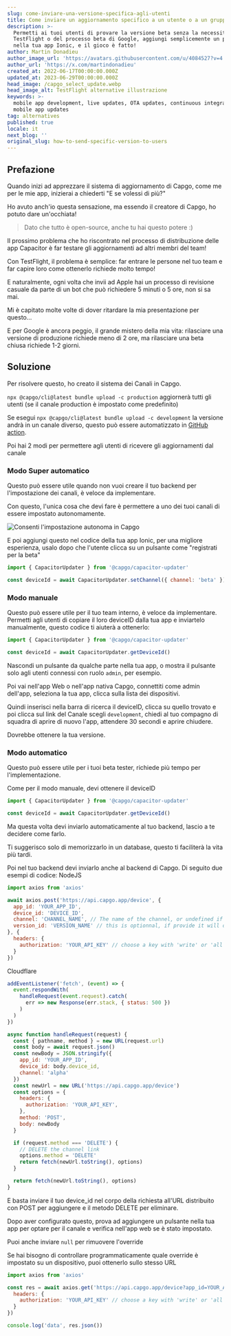 ```yaml
---
slug: come-inviare-una-versione-specifica-agli-utenti
title: Come inviare un aggiornamento specifico a un utente o a un gruppo
description: >-
  Permetti ai tuoi utenti di provare la versione beta senza la necessità di
  TestFlight o del processo beta di Google, aggiungi semplicemente un pulsante
  nella tua app Ionic, e il gioco è fatto!
author: Martin Donadieu
author_image_url: 'https://avatars.githubusercontent.com/u/4084527?v=4'
author_url: 'https://x.com/martindonadieu'
created_at: 2022-06-17T00:00:00.000Z
updated_at: 2023-06-29T00:00:00.000Z
head_image: /capgo_select_update.webp
head_image_alt: TestFlight alternative illustrazione
keywords: >-
  mobile app development, live updates, OTA updates, continuous integration,
  mobile app updates
tag: alternatives
published: true
locale: it
next_blog: ''
original_slug: how-to-send-specific-version-to-users
---
```

## Prefazione

Quando inizi ad apprezzare il sistema di aggiornamento di Capgo, come me per le mie app, inizierai a chiederti "E se volessi di più?"

Ho avuto anch'io questa sensazione, ma essendo il creatore di Capgo, ho potuto dare un'occhiata!

> Dato che tutto è open-source, anche tu hai questo potere :)

Il prossimo problema che ho riscontrato nel processo di distribuzione delle app Capacitor è far testare gli aggiornamenti ad altri membri del team!

Con TestFlight, il problema è semplice: far entrare le persone nel tuo team e far capire loro come ottenerlo richiede molto tempo!

E naturalmente, ogni volta che invii ad Apple hai un processo di revisione casuale da parte di un bot che può richiedere 5 minuti o 5 ore, non si sa mai.

Mi è capitato molte volte di dover ritardare la mia presentazione per questo...

E per Google è ancora peggio, il grande mistero della mia vita: rilasciare una versione di produzione richiede meno di 2 ore, ma rilasciare una beta chiusa richiede 1-2 giorni.

## Soluzione

Per risolvere questo, ho creato il sistema dei Canali in Capgo.

`npx @capgo/cli@latest bundle upload -c production` aggiornerà tutti gli utenti (se il canale production è impostato come predefinito)

Se esegui `npx @capgo/cli@latest bundle upload -c development` la versione andrà in un canale diverso, questo può essere automatizzato in [GitHub action](/blog/manage-dev-and-prod-build-with-github-actions/).

Poi hai 2 modi per permettere agli utenti di ricevere gli aggiornamenti dal canale

### Modo Super automatico

Questo può essere utile quando non vuoi creare il tuo backend per l'impostazione dei canali, è veloce da implementare.

Con questo, l'unica cosa che devi fare è permettere a uno dei tuoi canali di essere impostato autonomamente.

![Consenti l'impostazione autonoma in Capgo](/self_set.webp)

E poi aggiungi questo nel codice della tua app Ionic, per una migliore esperienza, usalo dopo che l'utente clicca su un pulsante come "registrati per la beta"
```js
import { CapacitorUpdater } from '@capgo/capacitor-updater'

const deviceId = await CapacitorUpdater.setChannel({ channel: 'beta' })
```

### Modo manuale

Questo può essere utile per il tuo team interno, è veloce da implementare.
Permetti agli utenti di copiare il loro deviceID dalla tua app e inviartelo manualmente, questo codice ti aiuterà a ottenerlo:
```js
import { CapacitorUpdater } from '@capgo/capacitor-updater'

const deviceId = await CapacitorUpdater.getDeviceId()
```
Nascondi un pulsante da qualche parte nella tua app, o mostra il pulsante solo agli utenti connessi con ruolo `admin`, per esempio.

Poi vai nell'app Web o nell'app nativa Capgo, connettiti come admin dell'app, seleziona la tua app, clicca sulla lista dei dispositivi.

Quindi inserisci nella barra di ricerca il deviceID, clicca su quello trovato e poi clicca sul link del Canale scegli `development`, chiedi al tuo compagno di squadra di aprire di nuovo l'app, attendere 30 secondi e aprire chiudere.

Dovrebbe ottenere la tua versione.

### Modo automatico

Questo può essere utile per i tuoi beta tester, richiede più tempo per l'implementazione.

Come per il modo manuale, devi ottenere il deviceID
```js
import { CapacitorUpdater } from '@capgo/capacitor-updater'

const deviceId = await CapacitorUpdater.getDeviceId()
```

Ma questa volta devi inviarlo automaticamente al tuo backend, lascio a te decidere come farlo.

Ti suggerisco solo di memorizzarlo in un database, questo ti faciliterà la vita più tardi.

Poi nel tuo backend devi inviarlo anche al backend di Capgo. Di seguito due esempi di codice:
<Tabs>
  <TabItem value="nodejs">NodeJS</TabItem>

```js
import axios from 'axios'

await axios.post('https://api.capgo.app/device', {
  app_id: 'YOUR_APP_ID',
  device_id: 'DEVICE_ID',
  channel: 'CHANNEL_NAME', // The name of the channel, or undefined if version_id provided
  version_id: 'VERSION_NAME' // this is optionnal, if provide it will override the channel, that usefull when you want to debug only one user.
}, {
  headers: {
    authorization: 'YOUR_API_KEY' // choose a key with 'write' or 'all' rights
  }
})
```
</Tabs>

<Tabs>
  <TabItem value="cloudflare">Cloudflare</TabItem>
  
```js
addEventListener('fetch', (event) => {
  event.respondWith(
    handleRequest(event.request).catch(
      err => new Response(err.stack, { status: 500 })
    )
  )
})

async function handleRequest(request) {
  const { pathname, method } = new URL(request.url)
  const body = await request.json()
  const newBody = JSON.stringify({
    app_id: 'YOUR_APP_ID',
    device_id: body.device_id,
    channel: 'alpha'
  })
  const newUrl = new URL('https://api.capgo.app/device')
  const options = {
    headers: {
      authorization: 'YOUR_API_KEY',
    },
    method: 'POST',
    body: newBody
  }

  if (request.method === 'DELETE') {
    // DELETE the channel link
    options.method = 'DELETE'
    return fetch(newUrl.toString(), options)
  }

  return fetch(newUrl.toString(), options)
}
```
E basta inviare il tuo device_id nel corpo della richiesta all'URL distribuito con POST per aggiungere e il metodo DELETE per eliminare.
</Tabs>

Dopo aver configurato questo, prova ad aggiungere un pulsante nella tua app per optare per il canale e verifica nell'app web se è stato impostato.

Puoi anche inviare `null` per rimuovere l'override

Se hai bisogno di controllare programmaticamente quale override è impostato su un dispositivo, puoi ottenerlo sullo stesso URL

```js
import axios from 'axios'

const res = await axios.get('https://api.capgo.app/device?app_id=YOUR_APP_ID&device_id=DEVICE_ID', {
  headers: {
    authorization: 'YOUR_API_KEY' // choose a key with 'write' or 'all' rights
  }
})

console.log('data', res.json())
```

